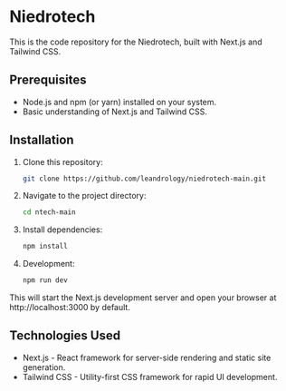 # Niedrotech

This is the code repository for the Niedrotech, built with Next.js and Tailwind CSS.

## Prerequisites

* Node.js and npm (or yarn) installed on your system.
* Basic understanding of Next.js and Tailwind CSS.

## Installation

1. Clone this repository:

   ```bash
   git clone https://github.com/leandrology/niedrotech-main.git

2. Navigate to the project directory:

    ```bash
   cd ntech-main

3. Install dependencies:

    ```bash
   npm install

4. Development:

    ```bash
    npm run dev

This will start the Next.js development server and open your browser at http://localhost:3000 by default.

## Technologies Used

* Next.js - React framework for server-side rendering and static site generation.
* Tailwind CSS - Utility-first CSS framework for rapid UI development.